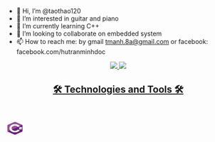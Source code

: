 - 👋 Hi, I’m @taothao120
- 👀 I’m interested in guitar and piano
- 🌱 I’m currently learning C++
- 💞️ I’m looking to collaborate on embedded system
- 📫 How to reach me: by gmail tmanh.8a@gmail.com or facebook: facebook.com/hutranminhdoc
<div align="center">
  <a href="https://github.com/taothao120/taothao120">
  <img height="180em" src="https://github-readme-stats.vercel.app/api?username=taothao120&show_icons=true&theme=dracula&include_all_commits=true&count_private=true"/>
  <img height="180em" src="https://github-readme-stats.vercel.app/api/top-langs/?username=taothao120&layout=compact&langs_count=7&theme=dracula"/>
</div>
  <h2 align="center">🛠 Technologies and Tools 🛠</h2>
<br>
<div style="display: inline_block"><br> 
  <img align="center" alt="Rafa-CSharp" height="30" width="40" src="https://raw.githubusercontent.com/devicons/devicon/master/icons/csharp/csharp-original.svg">
 
